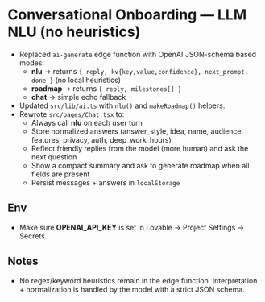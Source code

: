 # Conversational Onboarding — LLM NLU (no heuristics)

- Replaced `ai-generate` edge function with OpenAI JSON-schema based modes:
  - **nlu** → returns `{ reply, kv{key,value,confidence}, next_prompt, done }` (no local heuristics)
  - **roadmap** → returns `{ reply, milestones[] }`
  - **chat** → simple echo fallback
- Updated `src/lib/ai.ts` with `nlu()` and `makeRoadmap()` helpers.
- Rewrote `src/pages/Chat.tsx` to:
  - Always call **nlu** on each user turn
  - Store normalized answers (answer_style, idea, name, audience, features, privacy, auth, deep_work_hours)
  - Reflect friendly replies from the model (more human) and ask the next question
  - Show a compact summary and ask to generate roadmap when all fields are present
  - Persist messages + answers in `localStorage`

## Env
- Make sure **OPENAI_API_KEY** is set in Lovable → Project Settings → Secrets.

## Notes
- No regex/keyword heuristics remain in the edge function. Interpretation + normalization is handled by the model with a strict JSON schema.